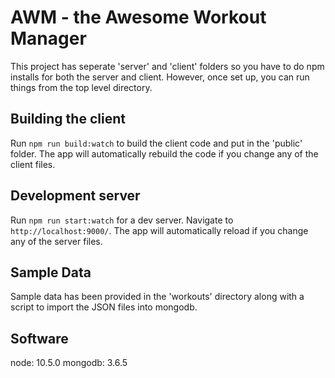 # AWM - the Awesome Workout Manager

This project has seperate 'server' and 'client' folders so you have to do npm installs for both the server and client. However, once set up, you can run things from the top level directory.

## Building the client

Run `npm run build:watch` to build the client code and put in the 'public' folder. The app will automatically rebuild the code if you change any of the client files.

## Development server

Run `npm run start:watch` for a dev server. Navigate to `http://localhost:9000/`. The app will automatically reload if you change any of the server files.

## Sample Data

Sample data has been provided in the 'workouts' directory along with a script to import the JSON files into mongodb.

## Software
node: 10.5.0
mongodb: 3.6.5